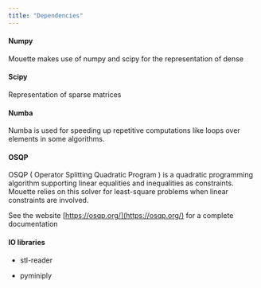 ```yaml
---
title: "Dependencies"
---
```


#### Numpy

Mouette makes use of numpy and scipy for the representation of dense

#### Scipy

Representation of sparse matrices

#### Numba

Numba is used for speeding up repetitive computations like loops over elements in some algorithms.

#### OSQP

OSQP ( Operator Splitting Quadratic Program ) is a quadratic programming algorithm supporting linear equalities and inequalities as constraints. Mouette relies on this solver for least-square problems when linear constraints are involved.

See the website [https://osqp.org/](https://osqp.org/) for a complete documentation

#### IO libraries

- stl-reader 

- pyminiply